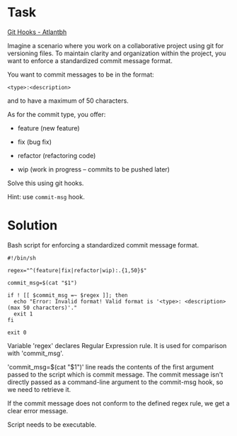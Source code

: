 # Task
[Git Hooks - Atlantbh](https://www.atlantbh.com/git-hooks/)

Imagine a scenario where you work on a collaborative project using git for versioning files. To maintain clarity and organization within the project, you want to enforce a standardized commit message format.

You want to commit messages to be in the format:

    <type>:<description>
and to have a maximum of 50 characters.


As for the commit type, you offer:
- feature (new feature)

- fix (bug fix)

- refactor (refactoring code)

- wip (work in progress – commits to be pushed later)

Solve this using git hooks.

Hint: use `commit-msg` hook.

  

# Solution
Bash script for enforcing a standardized commit message format.

```
#!/bin/sh

regex="^(feature|fix|refactor|wip):.{1,50}$"

commit_msg=$(cat "$1")

if ! [[ $commit_msg =~ $regex ]]; then
  echo "Error: Invalid format! Valid format is '<type>: <description> (max 50 characters)'."
  exit 1
fi

exit 0
```

Variable 'regex' declares Regular Expression rule. It is used for comparison with 'commit_msg'.

'commit_msg=$(cat "$1")' line reads the contents of the first argument passed to the script which is commit message. The commit message isn't directly passed as a command-line argument to the commit-msg hook, so we need to retrieve it.

If the commit message does not conform to the defined regex rule, we get a clear error message.

Script needs to be executable.
